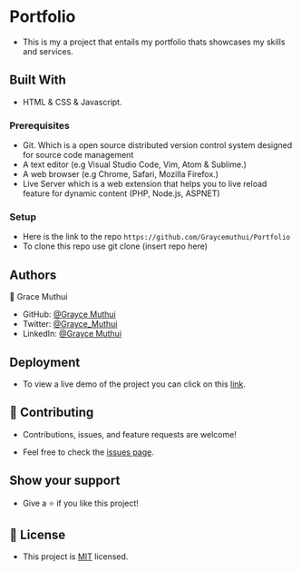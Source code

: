 # Portfolio

- This is my a project that entails my portfolio thats showcases my skills and services.

## Built With

- HTML & CSS & Javascript.

### Prerequisites

- Git. Which is a open source distributed version control system designed for source code management
- A text editor (e.g Visual Studio Code, Vim, Atom & Sublime.)
- A web browser (e.g Chrome, Safari, Mozilla Firefox.)
- Live Server which is a web extension that helps you to live reload feature for dynamic content (PHP, Node.js, ASPNET)

### Setup

- Here is the link to the repo `https://github.com/Graycemuthui/Portfolio`
- To clone this repo use git clone (insert repo here)

## Authors

👤 Grace Muthui

- GitHub: [@Grayce Muthui](https://github.com/Graycemuthui)
- Twitter: [@Grayce_Muthui](https://twitter.com/Grayce_Muthui)
- LinkedIn: [@Grayce Muthui](http://www.linkedin.com/in/grayce-muthui)

## Deployment

- To view a live demo of the project you can click on this [link](https://bespoke-dragon-55ceda.netlify.app/).

## 🤝 Contributing

- Contributions, issues, and feature requests are welcome!

- Feel free to check the [issues page](https://github.com/Graycemuthui/Portfolio/issues).

## Show your support

- Give a ⭐️ if you like this project!

## 📝 License

- This project is [MIT](./MIT.md) licensed.
